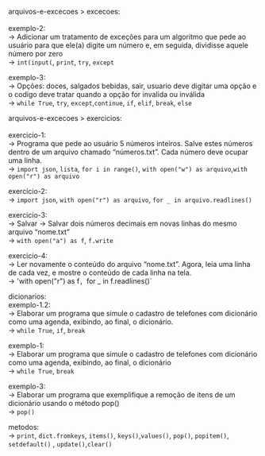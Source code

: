 arquivos-e-excecoes > excecoes:<br>
<br>
exemplo-2: <br>
-> Adicionar um tratamento de exceções para um algoritmo que pede ao usuário para que ele(a) digite um número e, em seguida, dividisse aquele número por zero
<br>
-> `int(input(`, `print`, `try`, `except`<br>

exemplo-3: <br>
-> Opções: doces, salgados bebidas, sair, usuario deve digitar uma opção e o codigo deve tratar quando a opção for invalida ou inválida<br>
-> `while True`, `try`, `except`,`continue`, `if`, `elif`, `break`, `else`<br>

arquivos-e-excecoes > exercicios:<br>
<br>
exercicio-1:<br>
-> Programa que pede ao usuário 5 números inteiros. Salve estes números dentro de um arquivo chamado “números.txt”. Cada número deve ocupar uma linha.<br>
-> `import json`, `lista`, `for i in range()`, `with open("w") as arquivo`,`with open("r") as arquivo`<br>

exercicio-2:<br>
-> `import json`, `with open("r") as arquivo`, `for _ in arquivo.readlines()` <br>

exercicio-3:<br>
-> Salvar 
-> Salvar dois números decimais em novas linhas do mesmo arquivo “nome.txt”<br>
-> `with open("a") as f`, `f.write`<br>

exercicio-4:<br>
-> Ler novamente o conteúdo do arquivo “nome.txt”. Agora, leia uma linha de cada vez, e mostre o conteúdo de cada linha na tela.<br>
-> 'with open("r") as f`, `for _ in f.readlines()`<br>

dicionarios:<br>
exemplo-1.2:<br>
-> Elaborar um programa que simule o cadastro de telefones com dicionário como uma agenda, exibindo, ao final, o dicionário.<br>
-> `while True`, `if`, `break`<br>

exemplo-1:<br>
-> Elaborar um programa que simule o cadastro de telefones com dicionário como uma agenda, exibindo, ao final, o dicionário<br>
-> `while True`, `break`<br>

exemplo-3:<br>
-> Elaborar um programa que exemplifique a remoção de itens de um dicionário usando o método pop()<br>
-> `pop()`<br>

metodos: <br>
-> `print`, `dict.fromkeys`, `items()`, `keys()`,`values()`, `pop()`, `popitem()`, `setdefault()` , `update()`,`clear()`
<br>











